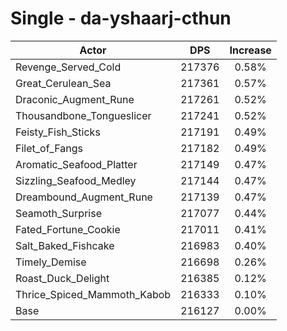 # Single - da-yshaarj-cthun
| Actor | DPS | Increase |
|---|:---:|:---:|
|Revenge_Served_Cold|217376|0.58%|
|Great_Cerulean_Sea|217361|0.57%|
|Draconic_Augment_Rune|217261|0.52%|
|Thousandbone_Tongueslicer|217241|0.52%|
|Feisty_Fish_Sticks|217191|0.49%|
|Filet_of_Fangs|217182|0.49%|
|Aromatic_Seafood_Platter|217149|0.47%|
|Sizzling_Seafood_Medley|217144|0.47%|
|Dreambound_Augment_Rune|217139|0.47%|
|Seamoth_Surprise|217077|0.44%|
|Fated_Fortune_Cookie|217011|0.41%|
|Salt_Baked_Fishcake|216983|0.40%|
|Timely_Demise|216698|0.26%|
|Roast_Duck_Delight|216385|0.12%|
|Thrice_Spiced_Mammoth_Kabob|216333|0.10%|
|Base|216127|0.00%|
